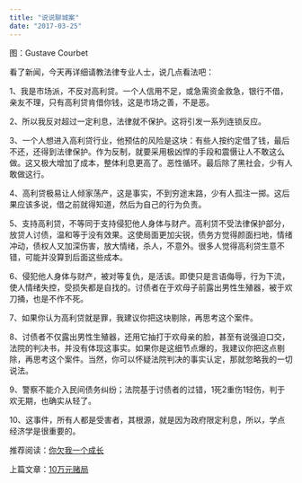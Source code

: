 ```yaml
---
title: "说说聊城案"
date: "2017-03-25"
---
```


图：Gustave Courbet

看了新闻，今天再详细请教法律专业人士，说几点看法吧：

1、我是市场派，不反对高利贷。一个人信用不足，或急需资金救急，银行不借，亲友不理，只有高利贷肯借你钱，这是市场之善，不是恶。

2、所以我反对超过一定利息，法律就不保护。这将引发一系列连锁反应。

3、一个人想进入高利贷行业，他预估的风险是这块：有些人按约定借了钱，最后不还，还得到法律保护。作为反制，就要采用极凶悍的手段和震慑让人不敢这么做。这又极大增加了成本，整体利息更高了。恶性循环。最后除了黑社会，少有人敢做这行。

4、高利贷极易让人倾家荡产，这是事实，不到穷途末路，少有人孤注一掷。这后果应该多说，借之前就得知道，然后为自己的行为负责。

5、支持高利贷，不等同于支持侵犯他人身体与财产。高利贷不受法律保护部分，放贷人讨债，温和等于没有效果。这使局面更加尖锐，债务方觉得颜面扫地，情绪冲动，债权人又加深伤害，放大情绪，杀人，不意外。很多人觉得高利贷生意不错，可能并没算到后面这些成本。

6、侵犯他人身体与财产，被对等复仇，是活该。即使只是言语侮辱，行为下流，使人情绪失控，受损失都是自找的。讨债者在于欢母子前露出男性生殖器，被于欢刀捅，也是不作不死。

7、如果你认为高利贷就是罪，我建议你把这块剔除，再思考这个案件。  

8、讨债者不仅露出男性生殖器，还用它抽打于欢母亲的脸，甚至有说强迫口交，法院的判决书，并没有体现这事实。如果你是这细节点爆的，我建议你把这点剔除，再思考这个案件。当然，你可以怀疑法院判决的事实认定，那就忽略我的一切说法。  

9、警察不能介入民间债务纠纷；法院基于讨债者的过错，1死2重伤1轻伤，判于欢无期，也确实从轻了。

10、这事件，所有人都是受害者，其根源，就是因为政府限定利息，所以，学点经济学是很重要的。

推荐阅读：[你欠我一个成长](http://mp.weixin.qq.com/s?__biz=MjM5NDU0Mjk2MQ==&mid=2651622857&idx=1&sn=4e767fc8c5d3f8f96dc6a47d1eb0fd7f&chksm=bd7e09d78a0980c17582e27f0052f1f607148f0d39174527316ce47d9c4f443a2f4208200c7c&scene=21#wechat_redirect)

上篇文章：[10万元赌局](http://mp.weixin.qq.com/s?__biz=MjM5NDU0Mjk2MQ==&mid=2651622883&idx=1&sn=034ac0151b62db25d40d870efb7ee1ad&chksm=bd7e09fd8a0980ebaa7fa232467b8251564f3a68959975c0ae70929d81dc9dff206b72b68f18&scene=21#wechat_redirect)
